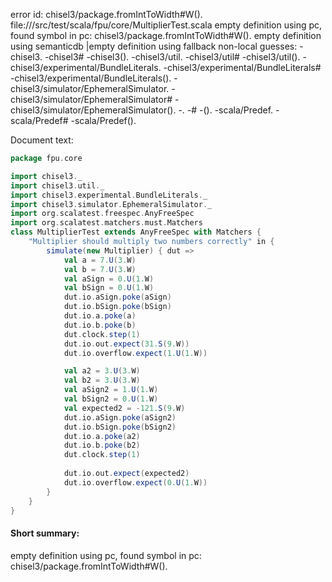 error id: chisel3/package.fromIntToWidth#W().
file://<WORKSPACE>/src/test/scala/fpu/core/MultiplierTest.scala
empty definition using pc, found symbol in pc: chisel3/package.fromIntToWidth#W().
empty definition using semanticdb
|empty definition using fallback
non-local guesses:
	 -chisel3.
	 -chisel3#
	 -chisel3().
	 -chisel3/util.
	 -chisel3/util#
	 -chisel3/util().
	 -chisel3/experimental/BundleLiterals.
	 -chisel3/experimental/BundleLiterals#
	 -chisel3/experimental/BundleLiterals().
	 -chisel3/simulator/EphemeralSimulator.
	 -chisel3/simulator/EphemeralSimulator#
	 -chisel3/simulator/EphemeralSimulator().
	 -.
	 -#
	 -().
	 -scala/Predef.
	 -scala/Predef#
	 -scala/Predef().

Document text:

```scala
package fpu.core

import chisel3._
import chisel3.util._
import chisel3.experimental.BundleLiterals._
import chisel3.simulator.EphemeralSimulator._
import org.scalatest.freespec.AnyFreeSpec
import org.scalatest.matchers.must.Matchers
class MultiplierTest extends AnyFreeSpec with Matchers {
    "Multiplier should multiply two numbers correctly" in {
        simulate(new Multiplier) { dut =>
            val a = 7.U(3.W)
            val b = 7.U(3.W)
            val aSign = 0.U(1.W)
            val bSign = 0.U(1.W)
            dut.io.aSign.poke(aSign)
            dut.io.bSign.poke(bSign)
            dut.io.a.poke(a)
            dut.io.b.poke(b)
            dut.clock.step(1)
            dut.io.out.expect(31.S(9.W))
            dut.io.overflow.expect(1.U(1.W))

            val a2 = 3.U(3.W)
            val b2 = 3.U(3.W)
            val aSign2 = 1.U(1.W)
            val bSign2 = 0.U(1.W)
            val expected2 = -121.S(9.W)
            dut.io.aSign.poke(aSign2)
            dut.io.bSign.poke(bSign2)
            dut.io.a.poke(a2)
            dut.io.b.poke(b2)
            dut.clock.step(1)
        
            dut.io.out.expect(expected2)
            dut.io.overflow.expect(0.U(1.W))
        }
    }
}
```

#### Short summary: 

empty definition using pc, found symbol in pc: chisel3/package.fromIntToWidth#W().